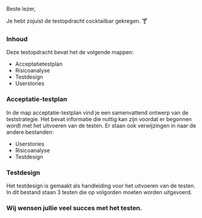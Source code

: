 Beste lezer,

Je hebt zojuist de testopdracht cocktailbar gekregen. 🍸

### Inhoud

Deze testopdracht bevat het de volgende mappen:
* Acceptatietestplan
* Risicoanalyse
* Testdesign
* Userstories


### Acceptatie-testplan

In de map acceptatie-testplan vind je een samenvattend ontwerp van de teststrategie.
Het bevat informatie die nuttig kan zijn voordat er begonnen wordt met het uitvoeren van de testen.
Er staan ook verwijzingen in naar de andere bestanden:
- Userstories
- Risicoanalyse
- Testdesign

### Testdesign
Het testdesign is gemaakt als handleiding voor het uitvoeren van de testen.
In dit bestand staan 3 testen die op volgorden moeten worden uitgevoerd.


### Wij wensen jullie veel succes met het testen.
